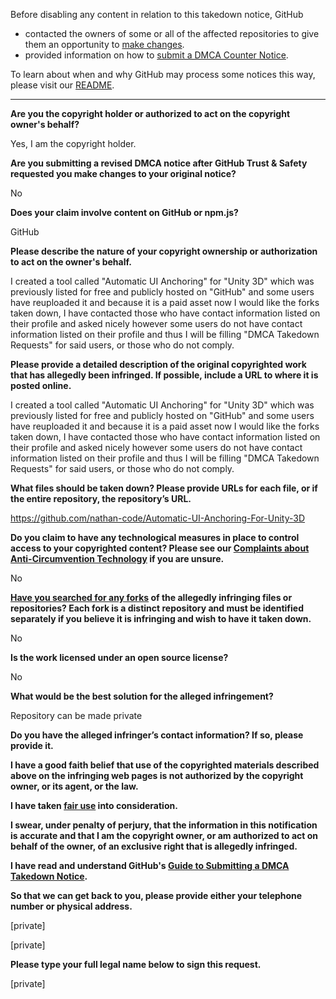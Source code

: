 Before disabling any content in relation to this takedown notice, GitHub
- contacted the owners of some or all of the affected repositories to give them an opportunity to [make changes](https://docs.github.com/en/github/site-policy/dmca-takedown-policy#a-how-does-this-actually-work).
- provided information on how to [submit a DMCA Counter Notice](https://docs.github.com/en/articles/guide-to-submitting-a-dmca-counter-notice).

To learn about when and why GitHub may process some notices this way, please visit our [README](https://github.com/github/dmca/blob/master/README.md#anatomy-of-a-takedown-notice).

---

**Are you the copyright holder or authorized to act on the copyright owner's behalf?**

Yes, I am the copyright holder.

**Are you submitting a revised DMCA notice after GitHub Trust & Safety requested you make changes to your original notice?**

No

**Does your claim involve content on GitHub or npm.js?**

GitHub

**Please describe the nature of your copyright ownership or authorization to act on the owner's behalf.**

I created a tool called "Automatic UI Anchoring" for "Unity 3D" which was previously listed for free and publicly hosted on "GitHub" and some users have reuploaded it and because it is a paid asset now I would like the forks taken down, I have contacted those who have contact information listed on their profile and asked nicely however some users do not have contact information listed on their profile and thus I will be filling "DMCA Takedown Requests" for said users, or those who do not comply.

**Please provide a detailed description of the original copyrighted work that has allegedly been infringed. If possible, include a URL to where it is posted online.**

I created a tool called "Automatic UI Anchoring" for "Unity 3D" which was previously listed for free and publicly hosted on "GitHub" and some users have reuploaded it and because it is a paid asset now I would like the forks taken down, I have contacted those who have contact information listed on their profile and asked nicely however some users do not have contact information listed on their profile and thus I will be filling "DMCA Takedown Requests" for said users, or those who do not comply.

**What files should be taken down? Please provide URLs for each file, or if the entire repository, the repository’s URL.**

https://github.com/nathan-code/Automatic-UI-Anchoring-For-Unity-3D

**Do you claim to have any technological measures in place to control access to your copyrighted content? Please see our <a href="https://docs.github.com/articles/guide-to-submitting-a-dmca-takedown-notice#complaints-about-anti-circumvention-technology">Complaints about Anti-Circumvention Technology</a> if you are unsure.**

No

**<a href="https://docs.github.com/articles/dmca-takedown-policy#b-what-about-forks-or-whats-a-fork">Have you searched for any forks</a> of the allegedly infringing files or repositories? Each fork is a distinct repository and must be identified separately if you believe it is infringing and wish to have it taken down.**

No

**Is the work licensed under an open source license?**

No

**What would be the best solution for the alleged infringement?**

Repository can be made private

**Do you have the alleged infringer’s contact information? If so, please provide it.**

**I have a good faith belief that use of the copyrighted materials described above on the infringing web pages is not authorized by the copyright owner, or its agent, or the law.**

**I have taken <a href="https://www.lumendatabase.org/topics/22">fair use</a> into consideration.**

**I swear, under penalty of perjury, that the information in this notification is accurate and that I am the copyright owner, or am authorized to act on behalf of the owner, of an exclusive right that is allegedly infringed.**

**I have read and understand GitHub's <a href="https://docs.github.com/articles/guide-to-submitting-a-dmca-takedown-notice/">Guide to Submitting a DMCA Takedown Notice</a>.**

**So that we can get back to you, please provide either your telephone number or physical address.**

[private]

[private]

**Please type your full legal name below to sign this request.**

[private]
